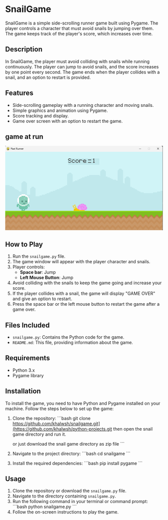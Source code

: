 
# SnailGame

SnailGame is a simple side-scrolling runner game built using Pygame. The player controls a character that must avoid snails by jumping over them. The game keeps track of the player's score, which increases over time.

## Description

In SnailGame, the player must avoid colliding with snails while running continuously. The player can jump to avoid snails, and the score increases by one point every second. The game ends when the player collides with a snail, and an option to restart is provided.

## Features

- Side-scrolling gameplay with a running character and moving snails.
- Simple graphics and animation using Pygame.
- Score tracking and display.
- Game over screen with an option to restart the game.

## game at run
<img src="https://github.com/khalwsh/python-projects/blob/main/snail%20game/Screenshot%202024-06-04%20124018.png" width=900>

## How to Play

1. Run the `snailgame.py` file.
2. The game window will appear with the player character and snails.
3. Player controls:
   - **Space bar**: Jump
   - **Left Mouse Button**: Jump
4. Avoid colliding with the snails to keep the game going and increase your score.
5. If the player collides with a snail, the game will display "GAME OVER" and give an option to restart.
6. Press the space bar or the left mouse button to restart the game after a game over.

## Files Included

- `snailgame.py`: Contains the Python code for the game.
- `README.md`: This file, providing information about the game.

## Requirements

- Python 3.x
- Pygame library

## Installation

To install the game, you need to have Python and Pygame installed on your machine. Follow the steps below to set up the game:

1. Clone the repository:
   \`\`\`bash
   git clone https://github.com/khalwsh/snailgame.git](https://github.com/khalwsh/python-projects.git
   then open the snail game directory and run it.

   or just download the snail game directory as zip file
   \`\`\`
3. Navigate to the project directory:
   \`\`\`bash
   cd snailgame
   \`\`\`
4. Install the required dependencies:
   \`\`\`bash
   pip install pygame
   \`\`\`

## Usage

1. Clone the repository or download the `snailgame.py` file.
2. Navigate to the directory containing `snailgame.py`.
3. Run the following command in your terminal or command prompt:
    \`\`\`bash
    python snailgame.py
    \`\`\`
4. Follow the on-screen instructions to play the game.
